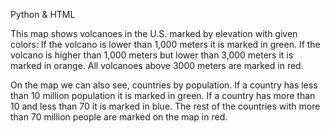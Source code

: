 Python & HTML

This map shows volcanoes in the U.S. marked by elevation with given colors:
If the volcano is lower than 1,000 meters it is marked in green.
If the volcano is higher than 1,000 meters but lower than 3,000 meters it is marked in orange.
All volcanoes above 3000 meters are marked in red.

On the map we can also see, countries by population.
If a country has less than 10 million population it is marked in green.
If a country has more than 10 and less than 70 it is marked in blue.
The rest of the countries with more than 70 million people are marked on the map in red.
